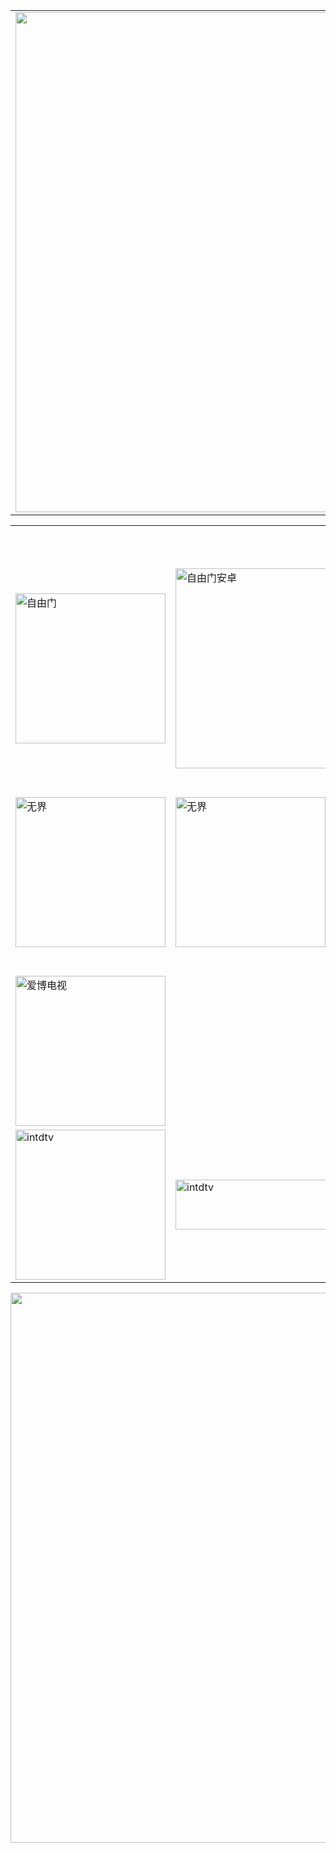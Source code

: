 <table align="center" >
	<tr>
		<td>
		<img src="https://github.com/j168/j688/blob/master/menu/sof.jpg" width="800" hight="100">	
		</td>	
	</tr>	
</table>

<table  width="800">
<tr>
	<td width="240"><img src="  " height="60" align="middle"></td>
	<td></td>
	<td></td>
</tr>
<tr>
	<td><img src="https://github.com/j168/j688/blob/master/menu/zi-1.jpg" align="middle" width="240" alt="自由门"></td>
	<td><a href="https://git.io/vN7BW"><img src="https://github.com/j168/j688/blob/master/menu/zi-2.jpg" align="middle" width="320" alt="自由门安卓"></a></td>
	<td><a href="https://github.com/gofun72/telove/blob/master/soft/zi_you_men_7.64_(0109)_desktop.zip?raw=true"><img src="https://github.com/j168/j688/blob/master/menu/zi-3.jpg" align="middle" width="320" alt="自由门桌机"></a> </td>
</tr>

<tr>
	<td><img src="https://github.com/j168/j688/blob/master/menu/wu-4.jpg" align="middle" width="240" alt="无界"></td>
  <td><img src="https://github.com/j168/j688/blob/master/menu/wu-5.jpg" align="middle" width="240" alt="无界"></td>
	<td><a href="https://git.io/vN74F"><img src="https://github.com/j168/j688/blob/master/menu/wu-1.jpg" align="middle" width="320" alt="无界一点通"></a></td>
	<td><a href="https://github.com/gofun72/telove/blob/master/soft/u1704.zip?raw=true"><img src="https://github.com/j168/j688/blob/master/menu/wu-2.jpg" align="middle" width="320" alt="无界一点通"></a></td>
</tr>
<tr>
	<td><img src="https://github.com/gofun72/telove/blob/master/img/soft/%E6%84%9B%E5%8D%9A%E4%BD%BF%E7%94%A82.jpg" align="middle" width="240" alt="爱博电视"></td>
	<td></td>
	<td><a href="https://github.com/gofun72/telove/blob/master/soft/Green_iPPOTV.exe?raw=true"><img src="https://github.com/gofun72/telove/blob/master/img/soft/%E6%84%9B%E5%8D%9A%E4%BD%BF%E7%94%A81.jpg" align="middle" width="320" height="80" alt="intdtv"></a></td>
</tr>
<tr>
	<td><img src="https://github.com/gofun72/telove/blob/master/img/soft/iNTD%20TV.jpg" align="middle" width="240" alt="intdtv"></td>
	<td><a href="https://github.com/gofun72/telove/blob/master/soft/iNTD_TVsp1.apk?raw=true"><img src="https://github.com/gofun72/telove/blob/master/img/soft/iNTD%20TV-sp1.jpg" align="middle" width="320" height="80" alt="intdtv"></a></td>
	<td></td>
</tr>
</table>

<img src="https://github.com/gofun72/telove/blob/master/img/fqReadme.gif" width="880">


